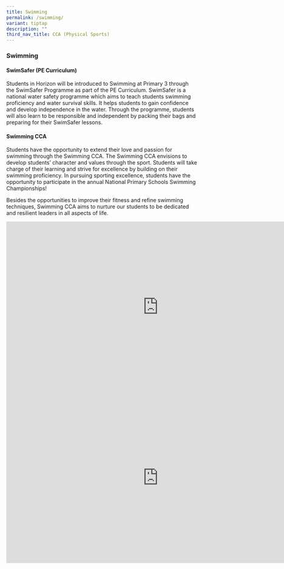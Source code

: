 ```yaml
---
title: Swimming
permalink: /swimming/
variant: tiptap
description: ""
third_nav_title: CCA (Physical Sports)
---
```

<h3><strong>Swimming</strong></h3>
<h4><strong>SwimSafer (PE Curriculum)</strong></h4>
<p>Students in Horizon will be introduced to Swimming at Primary 3 through
the SwimSafer Programme as part of the PE Curriculum. SwimSafer is a national
water safety programme which aims to teach students swimming proficiency
and water survival skills. It helps students to gain confidence and develop
independence in the water. Through the programme, students will also learn
to be responsible and independent by packing their bags and preparing for
their SwimSafer lessons.</p>
<h4><strong>Swimming CCA</strong></h4>
<p>Students have the opportunity to extend their love and passion for swimming
through the Swimming CCA. The Swimming CCA envisions to develop students’
character and values through the sport. Students will take charge of their
learning and strive for excellence by building on their swimming proficiency.
In pursuing sporting excellence, students have the opportunity to participate
in the annual National Primary Schools Swimming Championships! &nbsp;</p>
<p>Besides the opportunities to improve their fitness and refine swimming
techniques, Swimming CCA aims to nurture our students to be dedicated and
resilient leaders in all aspects of&nbsp;life.</p>
<div class="iframe-wrapper">
<iframe height="450" width="800" allowfullscreen="true" frameborder="0" src="https://www.youtube.com/embed/kXd8DgNWMDw"></iframe>
</div>
<div class="iframe-wrapper">
<iframe height="450" width="800" allowfullscreen="true" frameborder="0" src="https://docs.google.com/presentation/d/e/2PACX-1vQESO5ILrEHP13xEUFkvp1ptTJG9tyQsUqTJmdr_W2ZwU3vDdyRTz-8nI3L65XZVIafImKVM0KBoxEb/embed?start=false&amp;loop=false&amp;delayms=3000"></iframe>
</div>
<p></p>